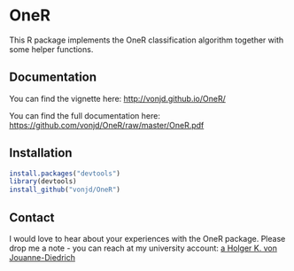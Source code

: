 # OneR
This R package implements the OneR classification algorithm together with some helper functions.

## Documentation

You can find the vignette here: http://vonjd.github.io/OneR/

You can find the full documentation here: https://github.com/vonjd/OneR/raw/master/OneR.pdf

## Installation

```R
install.packages("devtools")
library(devtools)
install_github("vonjd/OneR")
```

## Contact

I would love to hear about your experiences with the OneR package. Please drop me a note - you can reach at my university account: [a Holger K. von Jouanne-Diedrich](https://www.h-ab.de/nc/eng/about-aschaffenburg-university-of-applied-sciences/organisation/personal/?tx_fhapersonal_pi1%5BshowUid%5D=jouanne-diedrich)

